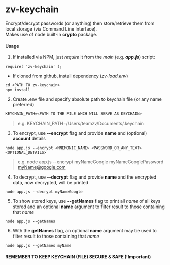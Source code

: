 # zv-keychain
Encrypt/decrypt passwords (or anything) then store/retrieve them from local storage (via Command Line Interface).  
Makes use of node built-in **crypto** package.

#### Usage
1. If installed via NPM, just *require* it from the *main* (e.g. ***app.js***) script:
```
require( 'zv-keychain' );
```
- If cloned from github, install dependency (*zv-load.env*)
```
cd <PATH TO zv-keychain>
npm install
```
2. Create .env file and specify absolute path to keychain file (or any name preferred)
```
KEYCHAIN_PATH=<PATH TO THE FILE WHCH WILL SERVE AS KEYCHAIN>
```
> e.g. KEYCHAIN_PATH=/Users/teamzv/Documents/.keychain  
3. To encrypt, use **--encrypt** flag and provide **name** and (optional) **account** details
```
node app.js --encrypt <MNEMONIC_NAME> <PASSWORD_OR_ANY_TEXT> <OPTIONAL_DETAILS>
```
> e.g. node app.js --encrypt myNameGoogle myNameGooglePassword myName@google.com  
4. To decrypt, use **--decrypt** flag and provide **name** and the encrypted data, now decrypted, will be printed
```
node app.js --decrypt myNameGoogle
```
5. To show stored keys, use **--getNames** flag to print all *name* of all keys stored and an optional **name** argument to filter result to those containing that *name*
```
node app.js --getNames
```
6. With the **getNames** flag, an optional **name** argument may be used to filter result to those containing that *name*
```
node app.js --getNames myName
```

#### REMEMBER TO KEEP KEYCHAIN (FILE) SECURE & SAFE (!Important)

